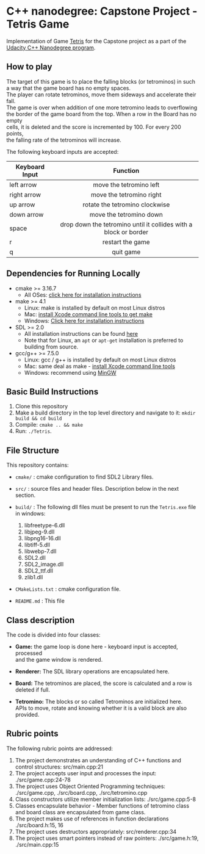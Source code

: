 # C++ nanodegree: Capstone Project - Tetris Game 
Implementation of Game [Tetris](https://en.wikipedia.org/wiki/Tetris) for the Capstone project as a part of the  
[Udacity C++ Nanodegree program](https://www.udacity.com/course/c-plus-plus-nanodegree--nd213).

## How to play
The target of this game is to place the falling blocks (or tetrominos) in such  
a way that the game board has no empty spaces.  
The player can rotate tetrominos, move them sideways and accelerate their fall.  
The game is over when addition of one more tetromino leads to overflowing  
the border of the game board from the top. When a row in the Board has no empty  
cells, it is deleted and the score is incremented by 100. For every 200 points,  
the falling rate of the tetrominos will increase. 

The following keyboard inputs are accepted:

| Keyboard Input  | Function |
| -------------   |:-------------:|
| left arrow      | move the tetromino left    |
| right arrow     | move the tetromino right     |
| up arrow        | rotate the tetromino clockwise    |
| down arrow      | move the tetromino down     |
| space           | drop down the tetromino until it collides with a block or border |
| r               | restart the game |
| q               | quit game |

## Dependencies for Running Locally
- cmake >= 3.16.7
  - All OSes: [click here for installation instructions](https://cmake.org/install/)
- make >= 4.1
  - Linux: make is installed by default on most Linux distros
  - Mac: [install Xcode command line tools to get make](https://developer.apple.com/xcode/features/)
  - Windows: [Click here for installation instructions](http://gnuwin32.sourceforge.net/packages/make.htm)
- SDL >= 2.0
  - All installation instructions can be found [here](https://wiki.libsdl.org/Installation)
  - Note that for Linux, an `apt` or `apt-get` installation is preferred to building from source.
- gcc/g++ >= 7.5.0
  - Linux: gcc / g++ is installed by default on most Linux distros
  - Mac: same deal as make - [install Xcode command line tools](https://developer.apple.com/xcode/features/)
  - Windows: recommend using [MinGW](http://www.mingw.org/)

## Basic Build Instructions

1. Clone this repository
2. Make a build directory in the top level directory and navigate to it: 
    `mkdir build && cd build`
3. Compile: `cmake .. && make`
4. Run: `./Tetris`.

## File Structure

This repository contains:
- `cmake/` : cmake configuration to find SDL2 Library files.

- `src/` : source files and header files. Description below in the next section.

- `build/` : The following dll files must be present to run the `Tetris.exe` file in windows:
    1. libfreetype-6.dll
    1. libjpeg-9.dll
    1. libpng16-16.dll
    1. libtiff-5.dll
    1. libwebp-7.dll
    1. SDL2.dll
    1. SDL2_image.dll
    1. SDL2_ttf.dll
    1. zlib1.dll

- `CMakeLists.txt` : cmake configuration file.

- `README.md` : This file

## Class description
The code is divided into four classes:

- **Game:** the game loop is done here - keyboard input is accepted, processed  
and the game window is rendered.

- **Renderer:** The SDL library operations are encapsulated here.

- **Board:** The tetrominos are placed, the score is calculated and a row is deleted if full.

- **Tetromino:** The blocks or so called Tetrominos are initialized here.  
APIs to move, rotate and knowing whether it is a valid block are also provided.

## Rubric points
The following rubric points are addressed:
1. The project demonstrates an understanding of C++ functions and control structures: src/main.cpp:21
1. The project accepts user input and processes the input: ./src/game.cpp:24-78
1. The project uses Object Oriented Programming techniques: ./src/game.cpp, ./src/board.cpp, ./src/tetromino.cpp
1. Class constructors utilize member initialization lists:  ./src/game.cpp:5-8
1. Classes encapsulate behavior  - Member functions of tetromino class and board class are encapsulated from game class.
1. The project makes use of references in function declarations  ./src/board.h:15, 16
1. The project uses destructors appropriately: src/renderer.cpp:34
1. The project uses smart pointers instead of raw pointers: ./src/game.h:19, ./src/main.cpp:15

